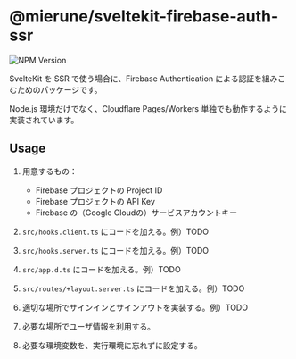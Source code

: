 # @mierune/sveltekit-firebase-auth-ssr

![NPM Version](https://img.shields.io/npm/v/%40mierune%2Fsveltekit-firebase-auth-ssr)

SvelteKit を SSR で使う場合に、Firebase Authentication による認証を組みこむためのパッケージです。

Node.js 環境だけでなく、Cloudflare Pages/Workers 単独でも動作するように実装されています。

## Usage

1. 用意するもの：

   - Firebase プロジェクトの Project ID
   - Firebase プロジェクトの API Key
   - Firebase の（Google Cloudの）サービスアカウントキー

2. `src/hooks.client.ts` にコードを加える。例）TODO 
3. `src/hooks.server.ts` にコードを加える。例）TODO 
4. `src/app.d.ts` にコードを加える。例）TODO 
5. `src/routes/+layout.server.ts` にコードを加える。例）TODO 
6. 適切な場所でサインインとサインアウトを実装する。例）TODO 
7. 必要な場所でユーザ情報を利用する。
8. 必要な環境変数を、実行環境に忘れずに設定する。
